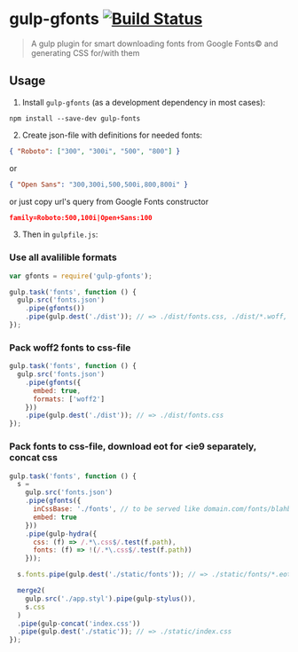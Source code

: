 # gulp-gfonts [![Build Status](https://travis-ci.org/iagurban/gulp-gfonts.svg?branch=master)](https://travis-ci.org/iagurban/gulp-gfonts)
> A gulp plugin for smart downloading fonts from Google Fonts© and generating CSS for/with them

## Usage

1. Install `gulp-gfonts` (as a development dependency in most cases):

```shell
npm install --save-dev gulp-fonts
```

2. Create json-file with definitions for needed fonts:

```json
{ "Roboto": ["300", "300i", "500", "800"] }
```

or

```json
{ "Open Sans": "300,300i,500,500i,800,800i" }
```

or just copy url's query from Google Fonts constructor

```json
family=Roboto:500,100i|Open+Sans:100
```

3. Then in `gulpfile.js`:

### Use all avalilible formats
```javascript
var gfonts = require('gulp-gfonts');

gulp.task('fonts', function () {
  gulp.src('fonts.json')
    .pipe(gfonts())
    .pipe(gulp.dest('./dist')); // => ./dist/fonts.css, ./dist/*.woff, ./dist/*.eot, etc.
});
```

### Pack woff2 fonts to css-file
```javascript
gulp.task('fonts', function () {
  gulp.src('fonts.json')
    .pipe(gfonts({
      embed: true,
      formats: ['woff2']
    }))
    .pipe(gulp.dest('./dist')); // => ./dist/fonts.css
});
```

### Pack fonts to css-file, download eot for <ie9 separately, concat css
```javascript
gulp.task('fonts', function () {
  s =
    gulp.src('fonts.json')
    .pipe(gfonts({
      inCssBase: './fonts', // to be served like domain.com/fonts/blahblah.eot
      embed: true
    }))
    .pipe(gulp-hydra({
      css: (f) => /.*\.css$/.test(f.path),
      fonts: (f) => !(/.*\.css$/.test(f.path))
    }));

  s.fonts.pipe(gulp.dest('./static/fonts')); // => ./static/fonts/*.eot

  merge2(
    gulp.src('./app.styl').pipe(gulp-stylus()),
    s.css
  )
  .pipe(gulp-concat('index.css'))
  .pipe(gulp.dest('./static')); // => ./static/index.css
});
```
